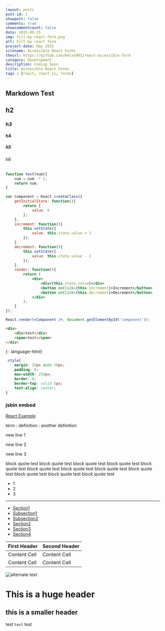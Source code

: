 ```yaml
---
layout: posts
post-id: 2
showpost: false
comments: true
showcommentcount: false
date: 2015-05-25
img: fill-my-react-form.png
alt: Fill my react form
project-date: May 2015
sitename: Accessible React Forms
theurl: https://github.com/melxx001/react-accessible-form
category: Development
description: Coming Soon
title: Accessible React Forms
tags : [react, react.js, forms]
---
```


## Markdown Test

## h2

### h3

#### h4

##### h5

###### h6

~~~ javascript
function test(num){
	num = num  * 2;
	return num;
}
~~~

~~~ jsx
var Component = React.createClass({
	getInitialState: function(){
		return {
			value: 0
		};
	},
	increment: function(){
		this.setState({
			value: this.state.value + 1
		});
	},
	decrement: function(){
		this.setState({
			value: this.state.value - 1
		});
	},
	render: function(){
		return (
			<div>
				<div>{this.state.value}</div>
				<button onClick={this.increment}>Increment</button>
				<button onClick={this.decrement}>Decrement</button>
			</div>
		);
	}
});

React.render(<Component />, document.getElementById('component'));
~~~

~~~ html
<div>
	<div>test</div>
	<span>test</span>
</div>
~~~
{: .language-html}

~~~ css
.style{
	margin: 25px auto 30px;
    padding: 0;
    max-width: 250px;
    border: 0;
    border-top: solid 5px;
    text-align: center;
}
~~~

### jsbin embed
<a class="jsbin-embed" target="_blank" href="http://jsbin.com/pabome/4/embed?js,output">React Example</a>

term
: definition
: another definition

new line 1

new line 2

new line 3

> 
block quote test block quote test 
block quote test block quote test 
block quote test block quote test 
block quote test block quote test 
block quote test block quote test 
block quote test block quote test


+ 1
+ 2
+ 3

* * *

- [Section1](#section1)  
- [Subsection1](#subsection1)
- [Subsection2](#subsection2)
- [Section2](#section2)
- [Section3](#section3)
- [Section4](#section4)

First Header  | Second Header
------------- | -------------
Content Cell  | Content Cell
Content Cell  | Content Cell

![alternate text](https://sourceforge.net/images/icon_linux.gif)

This is a huge header
==================

this is a smaller header
------------------

test ```test``` test

